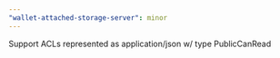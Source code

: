 ```yaml
---
"wallet-attached-storage-server": minor
---
```


Support ACLs represented as application/json w/ type PublicCanRead
